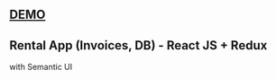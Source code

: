 ## [DEMO](https://invoice-app-h0qshbj9x.now.sh)

## Rental App (Invoices, DB) - React JS + Redux

with Semantic UI

